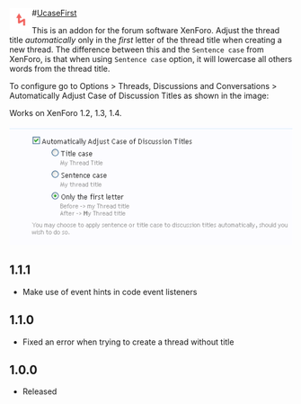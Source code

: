 #[UcaseFirst](http://xenforo.com/community/resources/ucasefirst.84) <img align="left" src="logo.png" width="40" height="40" /> 

This is an addon for the forum software XenForo. Adjust the thread title *automatically* only in the *first* letter of the thread title when creating a new thread. The difference between this and the `Sentence case` from XenForo, is that when using `Sentence case` option, it will lowercase all others words from the thread title.

To configure go to Options > Threads, Discussions and Conversations > Automatically Adjust Case of Discussion Titles as shown in the image:

Works on XenForo 1.2, 1.3, 1.4.

![How to configure](seeme.png)

## 1.1.1
- Make use of event hints in code event listeners

## 1.1.0
- Fixed an error when trying to create a thread without title

## 1.0.0
- Released
